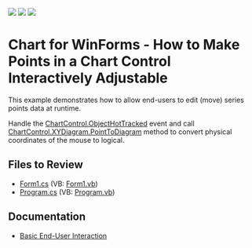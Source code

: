 <!-- default badges list -->
![](https://img.shields.io/endpoint?url=https://codecentral.devexpress.com/api/v1/VersionRange/128575161/14.1.3%2B)
[![](https://img.shields.io/badge/Open_in_DevExpress_Support_Center-FF7200?style=flat-square&logo=DevExpress&logoColor=white)](https://supportcenter.devexpress.com/ticket/details/E294)
[![](https://img.shields.io/badge/📖_How_to_use_DevExpress_Examples-e9f6fc?style=flat-square)](https://docs.devexpress.com/GeneralInformation/403183)
<!-- default badges end -->

# Chart for WinForms - How to Make Points in a Chart Control Interactively Adjustable 

This example demonstrates how to allow end-users to edit (move) series points data at runtime.

Handle the [ChartControl.ObjectHotTracked](https://docs.devexpress.com/WindowsForms/DevExpress.XtraCharts.ChartControl.ObjectHotTracked) event and call [ChartControl.XYDiagram.PointToDiagram](https://docs.devexpress.com/CoreLibraries/DevExpress.XtraCharts.XYDiagram2D.PointToDiagram(System.Drawing.Point)) method to convert physical coordinates of the mouse to logical.

## Files to Review

* [Form1.cs](./CS/Form1.cs) (VB: [Form1.vb](./VB/Form1.vb))
* [Program.cs](./CS/Program.cs) (VB: [Program.vb](./VB/Program.vb))

## Documentation

* [Basic End-User Interaction](https://docs.devexpress.com/WindowsForms/2951/controls-and-libraries/chart-control/end-user-features/basic-end-user-interaction)
